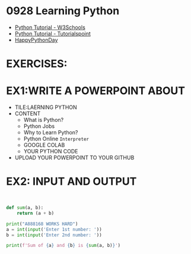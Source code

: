 
# 0928 Learning Python
- [Python Tutorial - W3Schools](https://www.w3schools.com/python/)
- [Python Tutorial - Tutorialspoint](https://www.tutorialspoint.com/python/index.htm)
- [HappyPythonDay](https://github.com/MyFirstSecurity2020/HappyPythonDay)


# EXERCISES:

# EX1:WRITE A POWERPOINT ABOUT 
- TILE:LAERNING PYTHON
- CONTENT
  - What is Python?
  - Python Jobs
  - Why to Learn Python?
  - Python Online `Interpreter`
  - GOOGLE COLAB
  - YOUR PYTHON CODE 
- UPLOAD YOUR POWERPOINT TO YOUR GITHUB

# EX2: INPUT AND OUTPUT
```python


def sum(a, b):
    return (a + b)

print("A888168 WORKS HARD")
a = int(input('Enter 1st number: '))
b = int(input('Enter 2nd number: '))

print(f'Sum of {a} and {b} is {sum(a, b)}')
```
